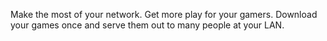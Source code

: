 Make the most of your network. Get more play for your gamers. Download your games once and serve them out to many people at your LAN.
